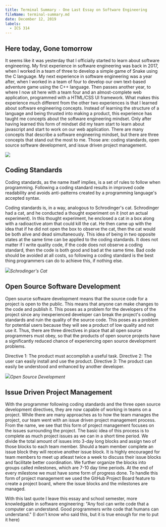 ```yaml
---
title: Terminal Summary - One Last Essay on Software Engineering
fileName: terminal-summary.md
date: December 12, 2019
labels:
  - ICS 314
---
```

## Here today, Gone tomorrow
It seems like it was yesterday that I officially started to learn about software engineering. My first experience in software engineering was back in 2017, when I worked in a team of three to develop a simple game of Snake using the C language. My next experience in software engineering was a year after, when I worked in a team of four to develop our own text-based adventure game using the C++ language. Then passes another year, to where I now sit here with a team four and an almost-complete web application, programmed with a HTML/CSS UI framework. What makes this experience much different from the other two experiences is that I learned about software engineering concepts. Instead of learning the structure of a language and being thrusted into making a product, this experience has taught me concepts about the software engineering mindset. Only after having learned this form of mindset did my team start to learn about javascript and start to work on our web application. There are many concepts that describe a software engineering mindset, but there are three concepts that stand out the most to me. Those are: coding standards, open source software development, and issue driven project management.  

<img class="ui large image" src="../images/portal.jpg">

## Coding Standards
Coding standards, as the name itself implies, is a set of rules to follow when programming. Following a coding standard results in improved code readability and avoids anti-patterns created by a programming language's accepted syntax.

Coding standards is, in a way, analogous to Schrodinger's cat. Schrodinger had a cat, and he conducted a thought experiment on it (not an actual experiment). In this thought experiment, he enclosed a cat in a box along with a radioactive atom that could kill the cat. He then came up with the idea that if he did not open the box to observe the cat, then the cat would be both alive and dead simultaneously. This idea of being in two opposite states at the same time can be applied to the coding standards. It does not matter if I write quality code, if the code does not observe a coding standard, then the code is both good and bad at the same time. Bad code should be avoided at all costs, so following a coding standard is the best thing programmers can do to achieve this, if nothing else.

<img class="ui large image" src="../images/cat.PNG">*Schrodinger's Cat*

## Open Source Software Development
Open source software development means that the source code for a project is open to the public. This means that anyone can make changes to the code and publish it. This poses as a problem for the developers of the project since any inexperienced developer can break the project's coding standards and ruin the quality of the source code. This poses as a problem for potential users because they will see a product of low quality and not use it. Thus, there are three directives in place that all open source programmers must obey, so that the products of open source projects have a significantly reduced chance of experiencing open source development problems.

Directive 1: The product must accomplish a useful task.
Directive 2: The user can easily install and use the product.
Directive 3: The product can easily be understood and enhanced by another developer.

<img class="ui large image" src="../images/osd.jpg">*Open Source Development*

## Issue Driven Project Management
With the programmer following coding standards and the three open source development directives, they are now capable of working in teams on a project. While there are many approaches as to how the team manages the project, our team went with an issue driven project management process. From the name, we see that this form of project management focuses on the issues surrounding the project. The basic idea of this process is to complete as much project issues as we can in a short time period. We divide the total amount of issues into 3-day long blocks and assign two of those blocks to each team member. Should a team member complete an issue block they will receive another issue block. It is highly encouraged for team members to meet up atleast twice a week to discuss their issue blocks and facilitate better coordination. We further organize the blocks into groups called milestones, which are 7-10 day time periods. At the end of every milestone we must have some form of progress done. To handle this form of project management we used the GitHub Project Board feature to create a project board, where the issue blocks and the milestones are managed.

With this last quote I leave this essay and school semester, more knowledgable in software engineering: "Any fool can write code that a computer can understand. Good programmers write code that humans can understand." (I don't know who said this, but it is true enough for me to put it here) 